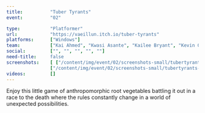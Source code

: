 ```yaml
---
title:          "Tuber Tyrants"
event:          "02"

type:           "Platformer"
url:            "https://vaeillun.itch.io/tuber-tyrants"
platforms:      ["Windows"]
team:           ["Kai Ahmed", "Kwasi Asante", "Kailee Bryant", "Kevin Garland", "Peter Tran"]
social:         ["", "", "", "", ""]
need-title:     false
screenshots:    [ ["/content/img/event/02/screenshots-small/tubertyrants-000.jpg", "/content/img/event/02/screenshots/tubertyrants-000.jpg"],
                ["/content/img/event/02/screenshots-small/tubertyrants-001.jpg", "/content/img/event/02/screenshots/tubertyrants-001.jpg"] ]
videos:         []
---
```

Enjoy this little game of anthropomorphic root vegetables battling it out in a race to the death where the rules constantly change in a world of unexpected possibilities.